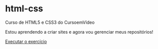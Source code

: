# html-css
Curso de HTML5 e CSS3 do CursoemVídeo

Estou aprendendo a criar sites e agora vou gerenciar meus repositórios!

<p><a href="https://lucasrg08.github.io/html-css/exercicios/ex001/index.html">Executar o exercício</a></p>